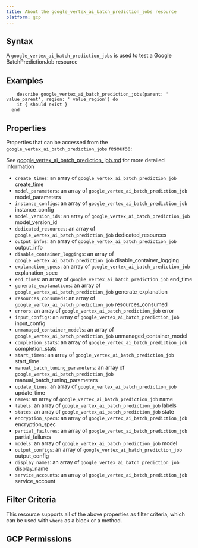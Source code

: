 ```yaml
---
title: About the google_vertex_ai_batch_prediction_jobs resource
platform: gcp
---
```


## Syntax
A `google_vertex_ai_batch_prediction_jobs` is used to test a Google BatchPredictionJob resource

## Examples
```
    describe google_vertex_ai_batch_prediction_jobs(parent: ' value_parent', region: ' value_region') do
    it { should exist }
  end
```

## Properties
Properties that can be accessed from the `google_vertex_ai_batch_prediction_jobs` resource:

See [google_vertex_ai_batch_prediction_job.md](google_vertex_ai_batch_prediction_job.md) for more detailed information
  * `create_times`: an array of `google_vertex_ai_batch_prediction_job` create_time
  * `model_parameters`: an array of `google_vertex_ai_batch_prediction_job` model_parameters
  * `instance_configs`: an array of `google_vertex_ai_batch_prediction_job` instance_config
  * `model_version_ids`: an array of `google_vertex_ai_batch_prediction_job` model_version_id
  * `dedicated_resources`: an array of `google_vertex_ai_batch_prediction_job` dedicated_resources
  * `output_infos`: an array of `google_vertex_ai_batch_prediction_job` output_info
  * `disable_container_loggings`: an array of `google_vertex_ai_batch_prediction_job` disable_container_logging
  * `explanation_specs`: an array of `google_vertex_ai_batch_prediction_job` explanation_spec
  * `end_times`: an array of `google_vertex_ai_batch_prediction_job` end_time
  * `generate_explanations`: an array of `google_vertex_ai_batch_prediction_job` generate_explanation
  * `resources_consumeds`: an array of `google_vertex_ai_batch_prediction_job` resources_consumed
  * `errors`: an array of `google_vertex_ai_batch_prediction_job` error
  * `input_configs`: an array of `google_vertex_ai_batch_prediction_job` input_config
  * `unmanaged_container_models`: an array of `google_vertex_ai_batch_prediction_job` unmanaged_container_model
  * `completion_stats`: an array of `google_vertex_ai_batch_prediction_job` completion_stats
  * `start_times`: an array of `google_vertex_ai_batch_prediction_job` start_time
  * `manual_batch_tuning_parameters`: an array of `google_vertex_ai_batch_prediction_job` manual_batch_tuning_parameters
  * `update_times`: an array of `google_vertex_ai_batch_prediction_job` update_time
  * `names`: an array of `google_vertex_ai_batch_prediction_job` name
  * `labels`: an array of `google_vertex_ai_batch_prediction_job` labels
  * `states`: an array of `google_vertex_ai_batch_prediction_job` state
  * `encryption_specs`: an array of `google_vertex_ai_batch_prediction_job` encryption_spec
  * `partial_failures`: an array of `google_vertex_ai_batch_prediction_job` partial_failures
  * `models`: an array of `google_vertex_ai_batch_prediction_job` model
  * `output_configs`: an array of `google_vertex_ai_batch_prediction_job` output_config
  * `display_names`: an array of `google_vertex_ai_batch_prediction_job` display_name
  * `service_accounts`: an array of `google_vertex_ai_batch_prediction_job` service_account

## Filter Criteria
This resource supports all of the above properties as filter criteria, which can be used
with `where` as a block or a method.

## GCP Permissions
